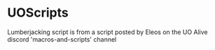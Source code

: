 # UOScripts
Lumberjacking script is from a script posted by Eleos on the UO Alive discord 'macros-and-scripts' channel
